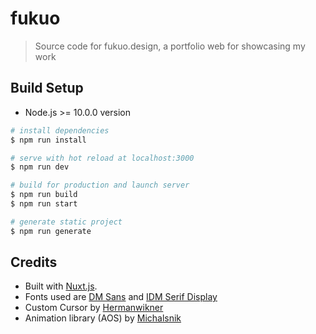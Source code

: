 # fukuo

> Source code for fukuo.design, a portfolio web for showcasing my work

## Build Setup
- Node.js >= 10.0.0 version

``` bash
# install dependencies
$ npm run install

# serve with hot reload at localhost:3000
$ npm run dev

# build for production and launch server
$ npm run build
$ npm run start

# generate static project
$ npm run generate
```

## Credits
- Built with [Nuxt.js](https://nuxtjs.org). 
- Fonts used are [DM Sans](https://fonts.google.com/specimen/DM+Sans?query=DM) and [IDM Serif Display](https://fonts.google.com/specimen/DM+Serif+Display?query=DM)
- Custom Cursor by [Hermanwikner](https://github.com/hermanwikner/vue-custom-cursor)
- Animation library (AOS) by [Michalsnik](https://github.com/michalsnik/aos)
